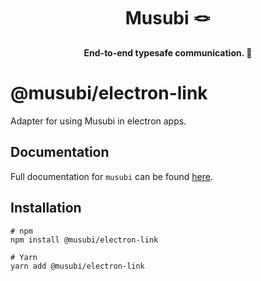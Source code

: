 

<div style="text-align: center">
<h1>
Musubi 🪢
</h1>
<strong>End-to-end typesafe communication. 🎉</strong>
</div>

# @musubi/electron-link

Adapter for using Musubi in electron apps.

## Documentation
Full documentation for `musubi` can be found [here](https://github.com/TheUnderScorer/musubi).

## Installation
```shell
# npm
npm install @musubi/electron-link

# Yarn
yarn add @musubi/electron-link
```
